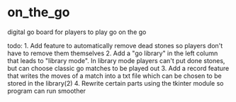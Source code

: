 # on_the_go
digital go board for players to play go on the go

todo: 1. Add feature to automatically remove dead stones so players don't have to remove them themselves
      2. Add a "go library" in the left column that leads to "library mode". In library mode players can't put done stones, but 
         can choose classic go matches to be played out
      3. Add a record feature that writes the moves of a match into a txt file which can be chosen to be stored in the library(2)
      4. Rewrite certain parts using the tkinter module so program can run smoother
